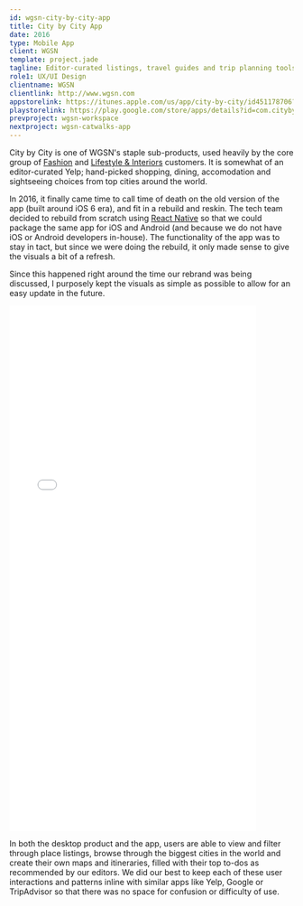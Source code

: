 ```yaml
---
id: wgsn-city-by-city-app
title: City by City App
date: 2016
type: Mobile App
client: WGSN
template: project.jade
tagline: Editor-curated listings, travel guides and trip planning tools.
role1: UX/UI Design
clientname: WGSN
clientlink: http://www.wgsn.com
appstorelink: https://itunes.apple.com/us/app/city-by-city/id451178706?mt=8
playstorelink: https://play.google.com/store/apps/details?id=com.citybycity
prevproject: wgsn-workspace
nextproject: wgsn-catwalks-app
---
```


City by City is one of WGSN's staple sub-products, used heavily by the core group of <a href="https://www.wgsn.com/en/products/fashion/" target="_blank" class="link-highlight">Fashion</a> and <a href="https://www.wgsn.com/en/products/lifestyle-interiors/" target="_blank" class="link-highlight">Lifestyle &amp; Interiors</a> customers. It is somewhat of an editor-curated Yelp; hand-picked shopping, dining, accomodation and sightseeing choices from top cities around the world.

In 2016, it finally came time to call time of death on the old version of the app (built around iOS 6 era), and fit in a rebuild and reskin. The tech team decided to rebuild from scratch using <a href="https://facebook.github.io/react-native/" target="_blank" class="link-highlight">React Native</a> so that we could package the same app for iOS and Android (and because we do not have iOS or Android developers in-house). The functionality of the app was to stay in tact, but since we were doing the rebuild, it only made sense to give the visuals a bit of a refresh.

Since this happened right around the time our rebrand was being discussed, I purposely kept the visuals as simple as possible to allow for an easy update in the future.

<div class="block-ver-lg text-center">
  <iframe width="438" height="930" src="//invis.io/G37EZPKXS" frameborder="0" allowfullscreen></iframe>
</div>

In both the desktop product and the app, users are able to view and filter through place listings, browse through the biggest cities in the world and create their own maps and itineraries, filled with their top to-dos as recommended by our editors. We did our best to keep each of these user interactions and patterns inline with similar apps like Yelp, Google or TripAdvisor so that there was no space for confusion or difficulty of use.